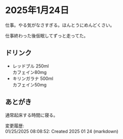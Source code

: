 # 2025年1月24日

仕事。やる気がなさすぎる。ほんとうにめんどくさい。

仕事終わった後仮眠してずっと走ってた。

## ドリンク

- レッドブル 250ml  
カフェイン80mg
- キリンガラナ 500ml  
カフェイン50mg

## あとがき

通常起床する時間に寝る。

変更履歴:  
01/25/2025 08:08:52: Created 2025 01 24 (markdown)  
